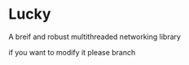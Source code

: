 # Lucky
A breif and robust multithreaded networking library

if you want to modify it please branch
